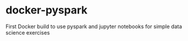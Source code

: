 # docker-pyspark
First Docker build to use pyspark and jupyter notebooks for simple data science exercises
